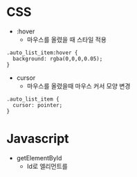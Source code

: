 # CSS
- :hover
  - 마우스를 올렸을 때 스타일 적용
```
.auto_list_item:hover {
  background: rgba(0,0,0,0.05);
}
```
- cursor
  - 마우스를 올렸을때 마우스 커서 모양 변경
  
```
.auto_list_item {
  cursor: pointer;
}
```

# Javascript
- getElementById
  - Id로 엘리먼트를 
